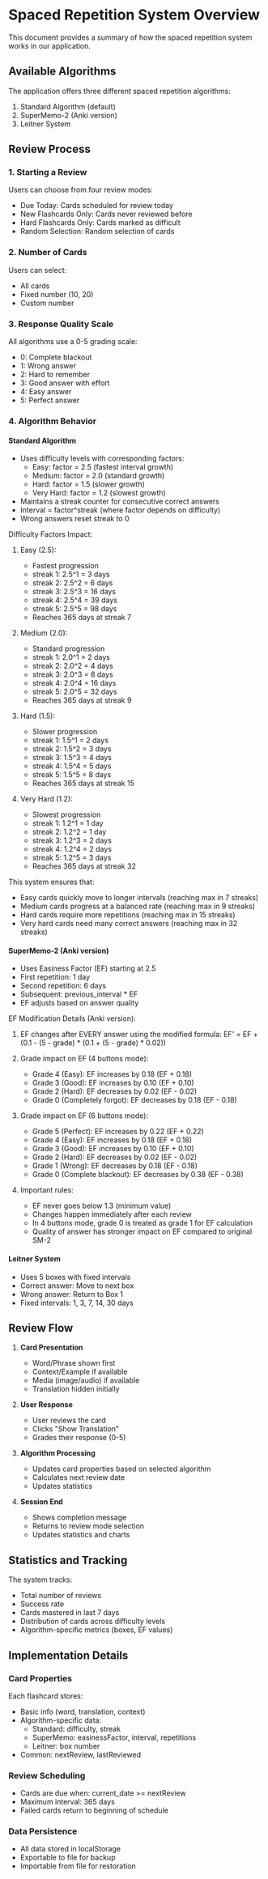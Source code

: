 # Spaced Repetition System Overview

This document provides a summary of how the spaced repetition system works in our application.

## Available Algorithms

The application offers three different spaced repetition algorithms:
1. Standard Algorithm (default)
2. SuperMemo-2 (Anki version)
3. Leitner System

## Review Process

### 1. Starting a Review
Users can choose from four review modes:
- Due Today: Cards scheduled for review today
- New Flashcards Only: Cards never reviewed before
- Hard Flashcards Only: Cards marked as difficult
- Random Selection: Random selection of cards

### 2. Number of Cards
Users can select:
- All cards
- Fixed number (10, 20)
- Custom number

### 3. Response Quality Scale
All algorithms use a 0-5 grading scale:
- 0: Complete blackout
- 1: Wrong answer
- 2: Hard to remember
- 3: Good answer with effort
- 4: Easy answer
- 5: Perfect answer

### 4. Algorithm Behavior

#### Standard Algorithm
- Uses difficulty levels with corresponding factors:
  - Easy: factor = 2.5 (fastest interval growth)
  - Medium: factor = 2.0 (standard growth)
  - Hard: factor = 1.5 (slower growth)
  - Very Hard: factor = 1.2 (slowest growth)
- Maintains a streak counter for consecutive correct answers
- Interval = factor^streak (where factor depends on difficulty)
- Wrong answers reset streak to 0

Difficulty Factors Impact:
1. Easy (2.5):
   - Fastest progression
   - streak 1: 2.5^1 = 3 days
   - streak 2: 2.5^2 = 6 days
   - streak 3: 2.5^3 = 16 days
   - streak 4: 2.5^4 = 39 days
   - streak 5: 2.5^5 = 98 days
   - Reaches 365 days at streak 7

2. Medium (2.0):
   - Standard progression
   - streak 1: 2.0^1 = 2 days
   - streak 2: 2.0^2 = 4 days
   - streak 3: 2.0^3 = 8 days
   - streak 4: 2.0^4 = 16 days
   - streak 5: 2.0^5 = 32 days
   - Reaches 365 days at streak 9

3. Hard (1.5):
   - Slower progression
   - streak 1: 1.5^1 = 2 days
   - streak 2: 1.5^2 = 3 days
   - streak 3: 1.5^3 = 4 days
   - streak 4: 1.5^4 = 5 days
   - streak 5: 1.5^5 = 8 days
   - Reaches 365 days at streak 15

4. Very Hard (1.2):
   - Slowest progression
   - streak 1: 1.2^1 = 1 day
   - streak 2: 1.2^2 = 1 day
   - streak 3: 1.2^3 = 2 days
   - streak 4: 1.2^4 = 2 days
   - streak 5: 1.2^5 = 3 days
   - Reaches 365 days at streak 32

This system ensures that:
- Easy cards quickly move to longer intervals (reaching max in 7 streaks)
- Medium cards progress at a balanced rate (reaching max in 9 streaks)
- Hard cards require more repetitions (reaching max in 15 streaks)
- Very hard cards need many correct answers (reaching max in 32 streaks)

#### SuperMemo-2 (Anki version)
- Uses Easiness Factor (EF) starting at 2.5
- First repetition: 1 day
- Second repetition: 6 days
- Subsequent: previous_interval * EF
- EF adjusts based on answer quality

EF Modification Details (Anki version):
1. EF changes after EVERY answer using the modified formula:
   EF' = EF + (0.1 - (5 - grade) * (0.1 + (5 - grade) * 0.02))

2. Grade impact on EF (4 buttons mode):
   - Grade 4 (Easy): EF increases by 0.18 (EF + 0.18)
   - Grade 3 (Good): EF increases by 0.10 (EF + 0.10)
   - Grade 2 (Hard): EF decreases by 0.02 (EF - 0.02)
   - Grade 0 (Completely forgot): EF decreases by 0.18 (EF - 0.18)

3. Grade impact on EF (6 buttons mode):
   - Grade 5 (Perfect): EF increases by 0.22 (EF + 0.22)
   - Grade 4 (Easy): EF increases by 0.18 (EF + 0.18)
   - Grade 3 (Good): EF increases by 0.10 (EF + 0.10)
   - Grade 2 (Hard): EF decreases by 0.02 (EF - 0.02)
   - Grade 1 (Wrong): EF decreases by 0.18 (EF - 0.18)
   - Grade 0 (Complete blackout): EF decreases by 0.38 (EF - 0.38)

4. Important rules:
   - EF never goes below 1.3 (minimum value)
   - Changes happen immediately after each review
   - In 4 buttons mode, grade 0 is treated as grade 1 for EF calculation
   - Quality of answer has stronger impact on EF compared to original SM-2

#### Leitner System
- Uses 5 boxes with fixed intervals
- Correct answer: Move to next box
- Wrong answer: Return to Box 1
- Fixed intervals: 1, 3, 7, 14, 30 days

## Review Flow

1. **Card Presentation**
   - Word/Phrase shown first
   - Context/Example if available
   - Media (image/audio) if available
   - Translation hidden initially

2. **User Response**
   - User reviews the card
   - Clicks "Show Translation"
   - Grades their response (0-5)

3. **Algorithm Processing**
   - Updates card properties based on selected algorithm
   - Calculates next review date
   - Updates statistics

4. **Session End**
   - Shows completion message
   - Returns to review mode selection
   - Updates statistics and charts

## Statistics and Tracking

The system tracks:
- Total number of reviews
- Success rate
- Cards mastered in last 7 days
- Distribution of cards across difficulty levels
- Algorithm-specific metrics (boxes, EF values)

## Implementation Details

### Card Properties
Each flashcard stores:
- Basic info (word, translation, context)
- Algorithm-specific data:
  - Standard: difficulty, streak
  - SuperMemo: easinessFactor, interval, repetitions
  - Leitner: box number
- Common: nextReview, lastReviewed

### Review Scheduling
- Cards are due when: current_date >= nextReview
- Maximum interval: 365 days
- Failed cards return to beginning of schedule

### Data Persistence
- All data stored in localStorage
- Exportable to file for backup
- Importable from file for restoration
